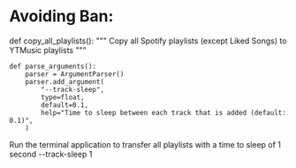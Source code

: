 # Avoiding Ban:
def copy_all_playlists():
    """
    Copy all Spotify playlists (except Liked Songs) to YTMusic playlists
    """

    def parse_arguments():
        parser = ArgumentParser()
        parser.add_argument(
            "--track-sleep",
            type=float,
            default=0.1,
            help="Time to sleep between each track that is added (default: 0.1)",
        )
Run the terminal application to transfer all playlists with a time to sleep of 1 second --track-sleep 1
